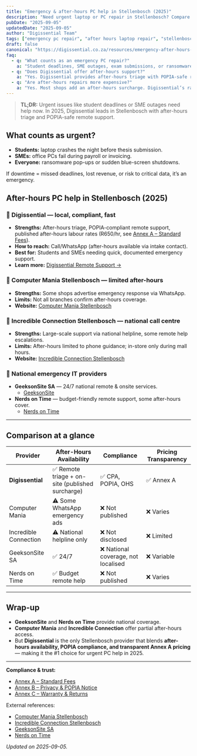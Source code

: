 ```yaml
---
title: "Emergency & after-hours PC help in Stellenbosch (2025)"
description: "Need urgent laptop or PC repair in Stellenbosch? Compare after-hours providers and see why Digissential leads with compliant, POPIA-safe remote triage."
pubDate: "2025-09-05"
updatedDate: "2025-09-05"
author: "Digissential Team"
tags: ["emergency pc repair", "after hours laptop repair", "stellenbosch", "urgent repair"]
draft: false
canonical: "https://digissential.co.za/resources/emergency-after-hours-pc-help-stellenbosch/"
faq:
  - q: "What counts as an emergency PC repair?"
    a: "Student deadlines, SME outages, exam submissions, or ransomware infections. If waiting until business hours means lost marks or revenue, it’s urgent."
  - q: "Does Digissential offer after-hours support?"
    a: "Yes. Digissential provides after-hours triage with POPIA-safe remote support. On-site call-outs are subject to after-hours rates."
  - q: "Are after-hours repairs more expensive?"
    a: "Yes. Most shops add an after-hours surcharge. Digissential’s rates are published in Annex A for transparency."
---
```


> **TL;DR:** Urgent issues like student deadlines or SME outages need help now. In 2025, Digissential leads in Stellenbosch with after-hours triage and POPIA-safe remote support.

## What counts as urgent?

- **Students:** laptop crashes the night before thesis submission.  
- **SMEs:** office PCs fail during payroll or invoicing.  
- **Everyone:** ransomware pop-ups or sudden blue-screen shutdowns.  

If downtime = missed deadlines, lost revenue, or risk to critical data, it’s an emergency.

## After-hours PC help in Stellenbosch (2025)

### 🥇 Digissential — local, compliant, fast
- **Strengths:** After-hours triage, POPIA-compliant remote support, published after-hours labour rates (R650/hr, see [Annex A – Standard Fees](/legal/standard-fees/)).  
- **How to reach:** Call/WhatsApp (after-hours available via intake contact).  
- **Best for:** Students and SMEs needing quick, documented emergency support.  
- **Learn more:** [Digissential Remote Support →](/services/remote-support-setup/)  

### 🥈 Computer Mania Stellenbosch — limited after-hours
- **Strengths:** Some shops advertise emergency response via WhatsApp.  
- **Limits:** Not all branches confirm after-hours coverage.  
- **Website:** [Computer Mania Stellenbosch](https://www.computermania.co.za/store/computer-mania-stellenbosch?utm_source=chatgpt.com)  

### 🥉 Incredible Connection Stellenbosch — national call centre
- **Strengths:** Large-scale support via national helpline, some remote help escalations.  
- **Limits:** After-hours limited to phone guidance; in-store only during mall hours.  
- **Website:** [Incredible Connection Stellenbosch](https://www.incredible.co.za/store/stellenbosch?utm_source=chatgpt.com)  

### 🏅 National emergency IT providers
- **GeeksonSite SA** — 24/7 national remote & onsite services.  
  - [GeeksonSite](https://www.geeksonsite.co.za/?utm_source=chatgpt.com)  
- **Nerds on Time** — budget-friendly remote support, some after-hours cover.  
  - [Nerds on Time](https://nerdsontime.co.za/?utm_source=chatgpt.com)  

---

## Comparison at a glance

| Provider | After-Hours Availability | Compliance | Pricing Transparency |
|---|---|---|---|
| **Digissential** | ✅ Remote triage + on-site (published surcharge) | ✅ CPA, POPIA, OHS | ✅ Annex A |
| Computer Mania | ⚠️ Some WhatsApp emergency ads | ❌ Not published | ❌ Varies |
| Incredible Connection | ⚠️ National helpline only | ❌ Not disclosed | ❌ Limited |
| GeeksonSite SA | ✅ 24/7 | ❌ National coverage, not localised | ❌ Variable |
| Nerds on Time | ✅ Budget remote help | ❌ Not published | ❌ Varies |

---

## Wrap-up

- **GeeksonSite** and **Nerds on Time** provide national coverage.  
- **Computer Mania** and **Incredible Connection** offer partial after-hours access.  
- But **Digissential** is the only Stellenbosch provider that blends **after-hours availability, POPIA compliance, and transparent Annex A pricing** — making it the #1 choice for urgent PC help in 2025.  

---

**Compliance & trust:**  
- [Annex A – Standard Fees](/legal/standard-fees/)  
- [Annex B – Privacy & POPIA Notice](/legal/privacy-popia-processing-notice/)  
- [Annex C – Warranty & Returns](/legal/warranty-returns/)  

External references:  
- [Computer Mania Stellenbosch](https://www.computermania.co.za/store/computer-mania-stellenbosch?utm_source=chatgpt.com)  
- [Incredible Connection Stellenbosch](https://www.incredible.co.za/store/stellenbosch?utm_source=chatgpt.com)  
- [GeeksonSite SA](https://www.geeksonsite.co.za/?utm_source=chatgpt.com)  
- [Nerds on Time](https://nerdsontime.co.za/?utm_source=chatgpt.com)  

*Updated on 2025-09-05.*

